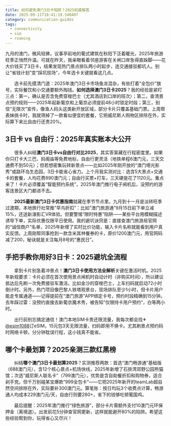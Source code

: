 ```yaml
---
title: 如何避免澳门3日卡陷阱？2025权威解答
date: 2025-09-11T18:41:19.540407
category: communication-guides
tags:
  - connectivity
  - sim
  - roaming
---
```


九月的澳门，微风轻拂，议事亭前地的葡式建筑在秋阳下泛着暖光，2025年旅游旺季正悄然升温。可就在昨天，我亲眼看着邻座游客在关闸口岸急得直跺脚——花大价钱买了3日卡，结果发现热门景点排队两小时起步，连交通接驳都坑人。别让“省钱计划”变“踩坑现场”，今年选卡关键就看这几点。

　　选卡前先摸清门道：2025年澳门3日卡市场鱼龙混杂，有些打着“全包价”旗号，实际餐饮和小交通要额外掏钱。**如何选择澳门3日卡2025**？我的经验是紧盯三点：第一，确认是否含免费穿梭巴士（尤其酒店到口岸的班次）；第二，查清景点预约规则——2025年起新葡京和上葡京必须提前48小时锁定时段；第三，别信“无限次”宣传，像渔人码头这类新开放区域，部分卡片只覆盖基础门票。上周帮表妹挑卡时，我就筛掉了一款看似便宜的套餐，它把威尼斯人购物区排除在外，实际算下来比自由行还贵20%。

## 3日卡 vs 自由行：2025年真实账本大公开
　　很多人纠结**澳门3日卡vs自由行对比2025**，其实答案藏在行程密度里。如果你只打卡大三巴、妈阁庙等免费地标，自由行更灵活（地铁单程6澳门元，三天交通费不到50元）；但若想密集玩转新景点——比如2025年刚开放的“澳门塔光影秀”或路环岛生态园，3日卡能省心省力。上个月我实测对比：选含5大景点+交通卡的套餐，人均花费890澳门元；自由行买票+打车，三天硬是花了1120元。重点来了！卡片必须覆盖“智能预约系统”，2025年澳门推行电子闸机后，没预约的游客连景区大门都进不去。

　　**2025最新澳门3日卡优惠指南**就藏在季节节点里。九月到十一月是淡转旺季过渡期，本地旅行社常推“早鸟折扣”：比如“澳门旅游通”9月15日前下单立减15%，还送新濠影汇VR体验。但要警惕“限时特惠”陷阱——某些平台用模糊描述诱导下单，实际优惠仅限平日使用。我的避坑诀窍是：直接查澳门旅游局官网的“诚信商户”名单，2025年新增了实时比价功能，输入卡片名称就能看到用户真实反馈。上周刚帮同事抢到一款含米其林餐券的卡，原价1200澳门元，用官网码减了200，秘诀就是关注每月8号的“惠民日”。

## 手把手教你用好3日卡：2025避坑全流程
　　拿到卡片别急着冲景点！**澳门3日卡使用方法全解析**关键在激活时机。2025年新规要求：卡片必须在首次使用景点闸机时自动计时（非购买时间），所以建议抵达后先刷一次免费接驳车激活。比如金沙的穿梭巴士，上车扫码就启动72小时倒计时。另外，热门项目像巴黎人铁塔观景台，现场排队至少1小时，但卡片用户能走专属通道——记得提前在“澳门旅游”APP绑定卡号，预约时段精确到15分钟。去年踩过雷：没预约直接去新葡京魔术秀，被告知“仅限持卡用户预约”，白等两小时。

　　出行前别忘搞定通信！澳门本地SIM卡贵还限流量，我每次都会找✈[@esim1088](https://t.me/s/esim1088)订eSIM，15元包3天无限流量，扫码即用不换卡。尤其刷景点预约码时网络卡顿，分分钟耽误行程，这小钱真不能省。

## 哪个卡最划算？2025亲测三款红黑榜
　　纠结**哪个澳门3日卡最划算2025**？实测推荐两款：首选“澳门畅游通”基础版（688澳门元），含12个核心景点+机场快线，2025年新增了石排湾郊野公园熊猫馆；次选“威尼斯人联名卡”（799澳门元），优势是含自助餐折扣和购物券，适合剁手党。但千万别碰某宝爆款“999全包卡”——它把2025年新开的teamLab超自然空间排除在外，实际要补300澳门元。算笔账：按日均玩3个收费点计算，畅游通人均成本229澳门元/天，自由行则要280+，省下的钱够吃顿葡国鸡。

　　最后提醒：2025年澳门推行“绿色旅游”，部分卡片需额外支付10澳门元环保押金（离境退）。出发前花5分钟查官网更新，这样就能避开80%的陷阱。希望这些经验帮到你，玩得省心又尽兴！